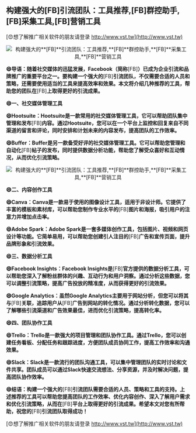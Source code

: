 ## **构建强大的**[FB]**引流团队：工具推荐,**[FB]**群控助手,**[FB]**采集工具,**[FB]**营销工具**

[😍想了解推广相关软件的朋友请登录 http://www.vst.tw](http://www.vst.tw)

 <center><img src="https://vst.tw/MP4/tuiguang/png/7.png" alt="构建强大的**[FB]**引流团队：工具推荐,**[FB]**群控助手,**[FB]**采集工具,**[FB]**营销工具"></center>

**😄导语：随着社交媒体的迅猛发展，Facebook（简称**[FB]**）已成为企业引流和品牌推广的重要平台之一。要构建一个强大的**[FB]**引流团队，不仅需要合适的人员和策略，还需要使用适当的工具来提高效率和效果。本文将介绍几种推荐的工具，帮助您的团队在**[FB]**上取得更好的引流成果。**

**😄一、社交媒体管理工具**

**😄Hootsuite：Hootsuite是一款常用的社交媒体管理工具，它可以帮助团队集中管理和发布**[FB]**内容。通过Hootsuite，您可以在一个平台上监控和回复来自不同渠道的留言和评论，同时安排和计划未来的内容发布，提高团队的工作效率。**

**😄Buffer：Buffer是另一款备受好评的社交媒体管理工具。它可以帮助您管理和自动化**[FB]**帖子的发布，同时提供数据分析功能，帮助您了解受众喜好和互动情况，从而优化引流策略。**

 <center><img src="https://vst.tw/MP4/tuiguang/png/5.png" alt="构建强大的**[FB]**引流团队：工具推荐,**[FB]**群控助手,**[FB]**采集工具,**[FB]**营销工具"></center>

**😄二、内容创作工具**

**😄Canva：Canva是一款易于使用的图像设计工具，适用于非设计师。它提供了丰富的模板和素材库，可以帮助您制作专业水平的**[FB]**图片和海报，吸引用户的注意力并增加点击率。**

**😄Adobe Spark：Adobe Spark是一套多媒体创作工具，包括图片、视频和网页设计等功能。它简单易用，可以帮助您创建引人注目的**[FB]**广告和宣传页面，提升品牌形象和引流效果。**

**😄三、数据分析工具**

**😄Facebook Insights：Facebook Insights是**[FB]**官方提供的数据分析工具，可以帮助您深入了解粉丝群体的兴趣、互动行为和用户洞察。通过分析这些数据，您可以调整引流策略，提高广告投放的精准度，从而获得更好的引流效果。**

**😄Google Analytics：虽然Google Analytics主要用于网站分析，但您可以将其与**[FB]**关联，追踪用户从**[FB]**广告到网站的转化情况。通过分析转化数据，您可以了解哪些引流渠道和广告效果最佳，进而优化引流策略，提高转化率。**

**😄四、团队协作工具**

**😄Trello：Trello是一款强大的项目管理和团队协作工具。通过Trello，您可以创建任务看板、分配任务和跟踪进度，方便团队成员协同工作，提高工作效率和沟通效果。**

**😄Slack：Slack是一款流行的团队沟通工具，可以集中管理团队的实时讨论和文件共享。团队成员可以通过Slack快速交流想法、分享资源，并及时解决问题，提高团队协作效率。**

**😄结语：构建一个强大的**[FB]**引流团队需要合适的人员、策略和工具的支持。上述推荐的工具可以帮助您提高团队的工作效率、优化内容创作、深入了解用户需求和优化引流策略，从而在**[FB]**平台上取得更好的引流成果。希望本文对您有所帮助，祝您的**[FB]**引流团队取得成功！**

[😍想了解推广相关软件的朋友请登录 http://www.vst.tw](http://www.vst.tw)



